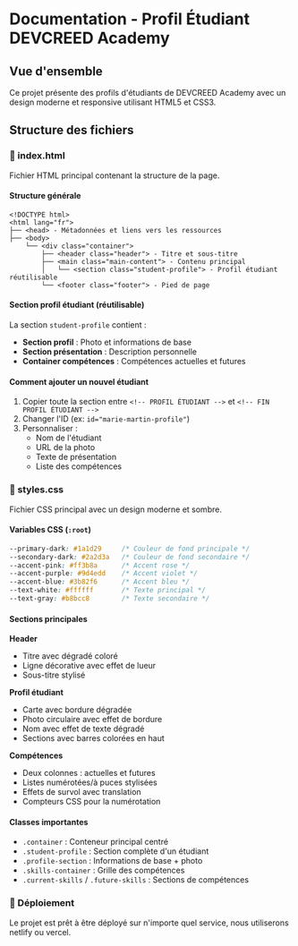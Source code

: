 # Documentation - Profil Étudiant DEVCREED Academy

## Vue d'ensemble
Ce projet présente des profils d'étudiants de DEVCREED Academy avec un design moderne et responsive utilisant HTML5 et CSS3.

## Structure des fichiers

### 📄 index.html
Fichier HTML principal contenant la structure de la page.

#### Structure générale
```
<!DOCTYPE html>
<html lang="fr">
├── <head> - Métadonnées et liens vers les ressources
├── <body>
    └── <div class="container">
        ├── <header class="header"> - Titre et sous-titre
        ├── <main class="main-content"> - Contenu principal
        │   └── <section class="student-profile"> - Profil étudiant réutilisable
        └── <footer class="footer"> - Pied de page
```

#### Section profil étudiant (réutilisable)
La section `student-profile` contient :
- **Section profil** : Photo et informations de base
- **Section présentation** : Description personnelle
- **Container compétences** : Compétences actuelles et futures

#### Comment ajouter un nouvel étudiant
1. Copier toute la section entre `<!-- PROFIL ÉTUDIANT -->` et `<!-- FIN PROFIL ÉTUDIANT -->`
2. Changer l'ID (ex: `id="marie-martin-profile"`)
3. Personnaliser :
   - Nom de l'étudiant
   - URL de la photo
   - Texte de présentation
   - Liste des compétences

### 🎨 styles.css
Fichier CSS principal avec un design moderne et sombre.

#### Variables CSS (`:root`)
```css
--primary-dark: #1a1d29     /* Couleur de fond principale */
--secondary-dark: #2a2d3a   /* Couleur de fond secondaire */
--accent-pink: #ff3b8a      /* Accent rose */
--accent-purple: #9d4edd    /* Accent violet */
--accent-blue: #3b82f6      /* Accent bleu */
--text-white: #ffffff       /* Texte principal */
--text-gray: #b8bcc8        /* Texte secondaire */
```

#### Sections principales

**Header**
- Titre avec dégradé coloré
- Ligne décorative avec effet de lueur
- Sous-titre stylisé

**Profil étudiant**
- Carte avec bordure dégradée
- Photo circulaire avec effet de bordure
- Nom avec effet de texte dégradé
- Sections avec barres colorées en haut

**Compétences**
- Deux colonnes : actuelles et futures
- Listes numérotées/à puces stylisées
- Effets de survol avec translation
- Compteurs CSS pour la numérotation

#### Classes importantes
- `.container` : Conteneur principal centré
- `.student-profile` : Section complète d'un étudiant
- `.profile-section` : Informations de base + photo
- `.skills-container` : Grille des compétences
- `.current-skills` / `.future-skills` : Sections de compétences


### 🚀 Déploiement
Le projet est prêt à être déployé sur n'importe quel service, nous utiliserons netlify ou vercel.